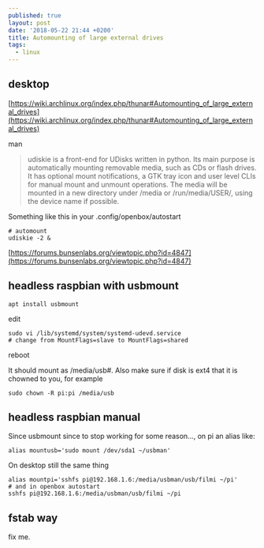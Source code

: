 ```yaml
---
published: true
layout: post
date: '2018-05-22 21:44 +0200'
title: Automounting of large external drives
tags:
  - linux
---
```

## desktop

[https://wiki.archlinux.org/index.php/thunar#Automounting_of_large_external_drives](https://wiki.archlinux.org/index.php/thunar#Automounting_of_large_external_drives)

man

> udiskie is a front-end for UDisks written in python. Its main purpose is automatically mounting removable media, such as CDs or flash drives. It has optional mount notifications, a GTK tray icon and user level CLIs for manual mount and unmount operations. The media will be mounted in a new directory under /media or /run/media/USER/, using the device name if possible.
    
Something like this in your .config/openbox/autostart

	# automount
	udiskie -2 &
    
[https://forums.bunsenlabs.org/viewtopic.php?id=4847](https://forums.bunsenlabs.org/viewtopic.php?id=4847)

## headless raspbian with usbmount

	apt install usbmount

edit

	sudo vi /lib/systemd/system/systemd-udevd.service 
    # change from MountFlags=slave to MountFlags=shared
    
reboot

It should mount as /media/usb#. Also make sure if disk is ext4 that it is chowned to you, for example

	sudo chown -R pi:pi /media/usb
    
## headless raspbian manual

Since usbmount since to stop working for some reason..., on pi an alias like:

    alias mountusb='sudo mount /dev/sda1 ~/usbman'
    
On desktop still the same thing

    alias mountpi='sshfs pi@192.168.1.6:/media/usbman/usb/filmi ~/pi'
    # and in openbox autostart
    sshfs pi@192.168.1.6:/media/usbman/usb/filmi ~/pi
    
## fstab way

fix me.
